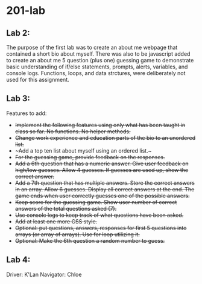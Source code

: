 # 201-lab

## Lab 2:
The purpose of the first lab was to create an about me webpage that contained a short bio about myself. There was also to be javascript added to create an about me 5 question (plus one) guessing game to demonstrate basic understanding of if/else statements, prompts, alerts, variables, and console logs. Functions, loops, and data strctures, were deliberately not used for this assignment.

## Lab 3:
Features to add:

- ~~Implement the following features using only what has been taught in class so far. No functions. No helper methods.~~
- ~~Change work experience and education parts of the bio to an unordered list.~~
- ~Add a top ten list about myself using an ordered list.~
- ~~For the guessing game, provide feedback on the responses.~~
- ~~Add a 6th question that has a numeric answer. Give user feedback on high/low guesses. Allow 4 guesses. If guesses are used up, show the correct answer.~~
- ~~Add a 7th question that has multiple answers. Store the correct answers in an array. Allow 6 guesses. Display all correct answers at the end. The game ends when user correctly guesses one of the possible answers.~~
- ~~Keep score for the guessing game. Show user number of correct answers of the total questions asked (7).~~
- ~~Use console logs to keep track of what questions have been asked.~~
- ~~Add at least one more CSS style.~~
- ~~Optional: put questions, answers, responses for first 5 questions into arrays (or array of arrays). Use for loop utilizing it.~~
- ~~Optional: Make the 6th question a random number to guess.~~

## Lab 4:
Driver: K'Lan
Navigator: Chloe




